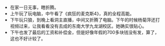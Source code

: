 - 在家一日无事，瞎折腾。
- 上午玩了玩电脑，中午看了《疯狂的麦克斯4》，真的全程高能。
- 下午玩只狼，到晚上看洞主直播，中间又折腾了电脑。下午的时候杨菊萍还打视频过来，让我看看没有去成的东南大学九龙湖校区。她确实很贴心。
- 下午也发了最后的工资和补偿金，但是好像年假的700多块钱没有发，算了，这也不好计较了。
